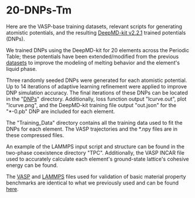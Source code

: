 # 20-DNPs-Tm
Here are the VASP-base training datasets, relevant scripts for generating atomistic potentials, and the resulting [DeepMD-kit v2.2.1]( https://github.com/deepmodeling/deepmd-kit/releases/tag/v2.2.1 ) trained potentials (DNPs).

We trained DNPs using the DeepMD-kit for 20 elements across the Periodic Table; these potentials have been extended/modified from the previous [datasets]( https://github.com/saidigroup/23-Single-Element-DNPs/tree/main ) to improve the modeling of melting behavior and the element's liquid phase.

Three randomly seeded DNPs were generated for each atomistic potential. Up to 14 iterations of adaptive learning refinement were applied to improve DNP simulation accuracy. The final iterations of these DNPs can be located in the "[DNPs]( https://github.com/saidigroup/20-DNPs-Tm/tree/main/DNPs )" directory.  Additionally, loss function output "lcurve.out", plot "lcurve.png", and the DeepMD-kit training file output "out.json" for the "*-0.pb" DNP are included for each element.

The "Training_Data" directory contains all the training data used to fit the DNPs for each element. The VASP trajectories and the *.npy files are in these compressed files.

An example of the LAMMPS input script and structure can be found in the two-phase coexistence directory "TPC".  Additionally, the VASP INCAR file used to accurately calculate each element's ground-state lattice's cohesive energy can be found.   

The [VASP](https://github.com/saidigroup/23DNPs_and_me/blob/main/LAMMPS_VASP_Scripts%20for%20Calculations/Elastic_constants/INCAR_elastic) and [LAMMPS]( https://github.com/saidigroup/23-Single-Element-DNPs/tree/main/LAMMPS_VASP_Scripts%20for%20Calculations/Elastic_constants )  files used for validation of basic material property benchmarks are identical to what we previously used and can be found [here]( https://github.com/saidigroup/23-Single-Element-DNPs/tree/main/LAMMPS_VASP_Scripts%20for%20Calculations ).
